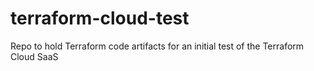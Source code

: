 # terraform-cloud-test
Repo to hold Terraform code artifacts for an initial test of the Terraform Cloud SaaS
